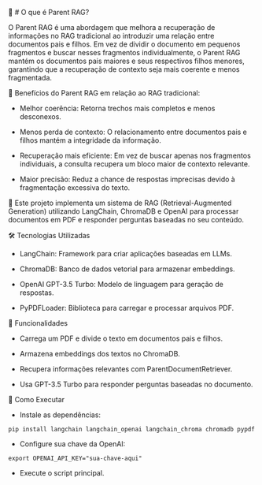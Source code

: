 📌 # O que é Parent RAG?

O Parent RAG é uma abordagem que melhora a recuperação de informações no RAG tradicional ao introduzir uma relação entre documentos pais e filhos. Em vez de dividir o documento em pequenos fragmentos e buscar nesses fragmentos individualmente, o Parent RAG mantém os documentos pais maiores e seus respectivos filhos menores, garantindo que a recuperação de contexto seja mais coerente e menos fragmentada.

🔹 Benefícios do Parent RAG em relação ao RAG tradicional:

- Melhor coerência: Retorna trechos mais completos e menos desconexos.

- Menos perda de contexto: O relacionamento entre documentos pais e filhos mantém a integridade da informação.

- Recuperação mais eficiente: Em vez de buscar apenas nos fragmentos individuais, a consulta recupera um bloco maior de contexto relevante.

- Maior precisão: Reduz a chance de respostas imprecisas devido à fragmentação excessiva do texto.

📄 Este projeto implementa um sistema de RAG (Retrieval-Augmented Generation) utilizando LangChain, ChromaDB e OpenAI para processar documentos em PDF e responder perguntas baseadas no seu conteúdo.

🛠️ Tecnologias Utilizadas

- LangChain: Framework para criar aplicações baseadas em LLMs.

- ChromaDB: Banco de dados vetorial para armazenar embeddings.

- OpenAI GPT-3.5 Turbo: Modelo de linguagem para geração de respostas.

- PyPDFLoader: Biblioteca para carregar e processar arquivos PDF.

📌 Funcionalidades

- Carrega um PDF e divide o texto em documentos pais e filhos.

- Armazena embeddings dos textos no ChromaDB.

- Recupera informações relevantes com ParentDocumentRetriever.

- Usa GPT-3.5 Turbo para responder perguntas baseadas no documento.

🎯 Como Executar

- Instale as dependências:

``` pip install langchain langchain_openai langchain_chroma chromadb pypdf ```

- Configure sua chave da OpenAI:

``` export OPENAI_API_KEY="sua-chave-aqui" ```

- Execute o script principal.
